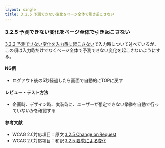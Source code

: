 ```yaml
---
layout: single
title: 3.2.5 予測できない変化をページ全体で引き起こさない
---
```


### 3.2.5 予測できない変化をページ全体で引き起こさない

[3.2.2 予測できない変化を入力時に起こさない](./2)で入力時について述べているが、この項は入力時だけでなくページ全体で予測できない変化を起こさないようにする。

#### NG例
- ログアウト後の5秒経過したら画面で自動的にTOPに戻す

#### レビュー・テスト方法

- 企画時、デザイン時、実装時に、ユーザーが想定できない挙動を自動で行っていないかを確認する

#### 参考文献

- WCAG 2.0対応項目：原文 [3.2.5 Change on Request](https://www.w3.org/TR/2008/REC-WCAG20-20081211/#consistent-behavior-no-extreme-changes-context)
- WCAG 2.0対応項目：和訳 [3.2.5 要求による変化](https://waic.jp/docs/WCAG20/Overview.html#consistent-behavior-no-extreme-changes-context)

